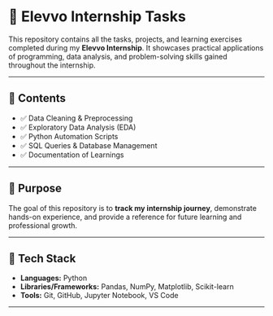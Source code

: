 # 📌 Elevvo Internship Tasks  

This repository contains all the tasks, projects, and learning exercises completed during my **Elevvo Internship**. It showcases practical applications of programming, data analysis, and problem-solving skills gained throughout the internship.  

---

## 🔹 Contents  
- ✅ Data Cleaning & Preprocessing  
- ✅ Exploratory Data Analysis (EDA)   
- ✅ Python Automation Scripts  
- ✅ SQL Queries & Database Management  
- ✅ Documentation of Learnings  

---

## 🎯 Purpose  
The goal of this repository is to **track my internship journey**, demonstrate hands-on experience, and provide a reference for future learning and professional growth.  

---

## 🚀 Tech Stack  
- **Languages:** Python
- **Libraries/Frameworks:** Pandas, NumPy, Matplotlib, Scikit-learn 
- **Tools:** Git, GitHub, Jupyter Notebook, VS Code  

---


